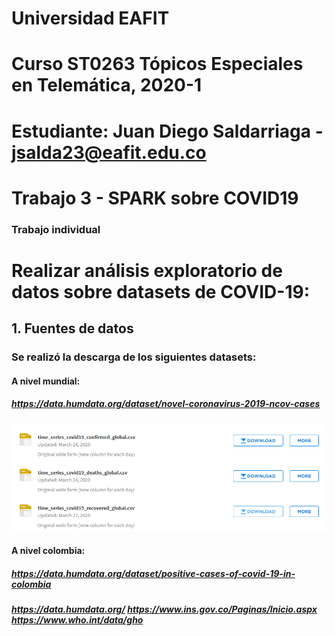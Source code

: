 # Universidad EAFIT
# Curso ST0263 Tópicos Especiales en Telemática, 2020-1
# Estudiante: Juan Diego Saldarriaga - jsalda23@eafit.edu.co
# Trabajo 3 - SPARK sobre COVID19
### Trabajo individual
# Realizar análisis exploratorio de datos sobre datasets de COVID-19:
## 1. Fuentes de datos

### Se realizó la descarga de los siguientes datasets:

#### A nivel mundial:
##### https://data.humdata.org/dataset/novel-coronavirus-2019-ncov-cases
![](Imagenes/Descargas%20mundiales.PNG)

#### A nivel colombia:
##### https://data.humdata.org/dataset/positive-cases-of-covid-19-in-colombia
##### https://data.humdata.org/ https://www.ins.gov.co/Paginas/Inicio.aspx https://www.who.int/data/gho
